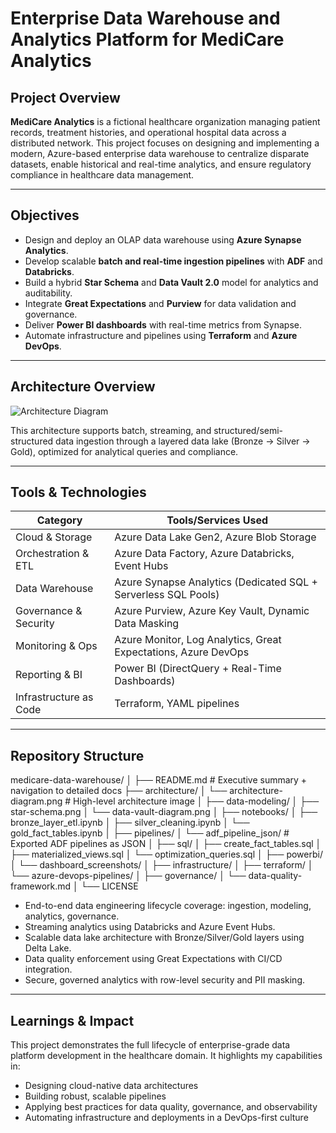 # Enterprise Data Warehouse and Analytics Platform for MediCare Analytics

## Project Overview

**MediCare Analytics** is a fictional healthcare organization managing patient records, treatment histories, and operational hospital data across a distributed network. This project focuses on designing and implementing a modern, Azure-based enterprise data warehouse to centralize disparate datasets, enable historical and real-time analytics, and ensure regulatory compliance in healthcare data management.

---

## Objectives

- Design and deploy an OLAP data warehouse using **Azure Synapse Analytics**.
- Develop scalable **batch and real-time ingestion pipelines** with **ADF** and **Databricks**.
- Build a hybrid **Star Schema** and **Data Vault 2.0** model for analytics and auditability.
- Integrate **Great Expectations** and **Purview** for data validation and governance.
- Deliver **Power BI dashboards** with real-time metrics from Synapse.
- Automate infrastructure and pipelines using **Terraform** and **Azure DevOps**.

---

## Architecture Overview

![Architecture Diagram](./architecture/architecture-diagram.png)

This architecture supports batch, streaming, and structured/semi-structured data ingestion through a layered data lake (Bronze → Silver → Gold), optimized for analytical queries and compliance.

---

## Tools & Technologies

| Category               | Tools/Services Used                                                                 |
|------------------------|--------------------------------------------------------------------------------------|
| Cloud & Storage        | Azure Data Lake Gen2, Azure Blob Storage                                            |
| Orchestration & ETL    | Azure Data Factory, Azure Databricks, Event Hubs                                    |
| Data Warehouse         | Azure Synapse Analytics (Dedicated SQL + Serverless SQL Pools)                      |
| Governance & Security  | Azure Purview, Azure Key Vault, Dynamic Data Masking                                |
| Monitoring & Ops       | Azure Monitor, Log Analytics, Great Expectations, Azure DevOps                      |
| Reporting & BI         | Power BI (DirectQuery + Real-Time Dashboards)                                       |
| Infrastructure as Code | Terraform, YAML pipelines                                                           |

---

## Repository Structure

medicare-data-warehouse/
│
├── README.md                      # Executive summary + navigation to detailed docs
├── architecture/
│   └── architecture-diagram.png  # High-level architecture image
│
├── data-modeling/
│   ├── star-schema.png
│   └── data-vault-diagram.png
│
├── notebooks/
│   ├── bronze_layer_etl.ipynb
│   ├── silver_cleaning.ipynb
│   └── gold_fact_tables.ipynb
│
├── pipelines/
│   └── adf_pipeline_json/        # Exported ADF pipelines as JSON
│
├── sql/
│   ├── create_fact_tables.sql
│   ├── materialized_views.sql
│   └── optimization_queries.sql
│
├── powerbi/
│   └── dashboard_screenshots/
│
├── infrastructure/
│   ├── terraform/
│   └── azure-devops-pipelines/
│
├── governance/
│   └── data-quality-framework.md
│
└── LICENSE

- End-to-end data engineering lifecycle coverage: ingestion, modeling, analytics, governance.
- Streaming analytics using Databricks and Azure Event Hubs.
- Scalable data lake architecture with Bronze/Silver/Gold layers using Delta Lake.
- Data quality enforcement using Great Expectations with CI/CD integration.
- Secure, governed analytics with row-level security and PII masking.

---

## Learnings & Impact

This project demonstrates the full lifecycle of enterprise-grade data platform development in the healthcare domain. It highlights my capabilities in:
- Designing cloud-native data architectures
- Building robust, scalable pipelines
- Applying best practices for data quality, governance, and observability
- Automating infrastructure and deployments in a DevOps-first culture

